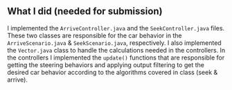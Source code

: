 ## What I did (needed for submission)

I implemented the `ArriveController.java` and the `SeekController.java` files. These two classes are responsible for the car behavior in the `ArriveScenario.java` & `SeekScenario.java`, respectively. I also implemented the `Vector.java` class to handle the calculations needed in the controllers. In the controllers I implemented the `update()` functions that are responsible for getting the steering behaviors and applying output filtering to get the desired car behavior according to the algorithms covered in class (seek & arrive).
